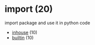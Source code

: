 # import (20)
import package and use it in python code

+ [inhouse](inhouse/README.md) (10)
+ [builtin](builtin/README.md) (10)

